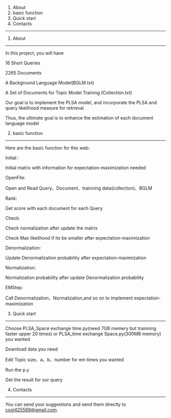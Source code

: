 1. About
2. basic function
3. Quick start
4. Contacts
---------------

1. About
----------

In this project, you will have

16 Short Queries

2265 Documents

A Background Language Model(BGLM.txt)

A Set of Documents for Topic Model Training (Collection.txt)

Our goal is to implement the PLSA model, and incorporate the PLSA and query likelihood measure for retrieval

Thus, the ultimate goal is to enhance the estimation of each document language model

2. basic function
----------------------

Here are the basic function for this web:

Initial : 

Initial matrix with information for expectation-maximization needed

OpenFile:

Open and Read Query、Document、trainning data(collection)、BGLM

Rank:

Get score with each document for each Query

Check:

Check normalization after update the matrix

Check Max likelihood if its be smaller after expectation-maximization

Denormalization:

Update Denormalization probability after expectation-maximization

Normalization:

Normalization probability after update Denormalization probability

EMStep:

Call Denormalization、Normalization,and so on to implement expectation-maximization


3. Quick start
--------------------------

Choose PLSA_Space exchange time.py(need 7GB memery but trainning faster upper 20 times) or PLSA_time exchange Space.py(300MB memory) you wanted
    
Download data you need
  
Edit Topic size、a、b、number for em times you wanted
     
Run the p.y
     
Get the result for our query

4. Contacts
----------------
You can send your suggestions and send them directly to cool425589@gmail.com.
